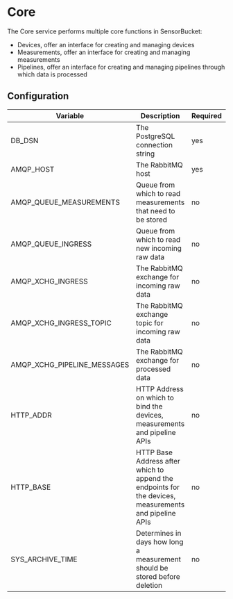 # Core
The Core service performs multiple core functions in SensorBucket:

- Devices, offer an interface for creating and managing devices
- Measurements, offer an interface for creating and managing measurements
- Pipelines, offer an interface for creating and managing pipelines through which data is processed


## Configuration

| Variable                    | Description                                                                                           | Required | Default                   |
| --------------------------- | ----------------------------------------------------------------------------------------------------- | -------- | ------------------------- |
| DB_DSN                      | The PostgreSQL connection string                                                                      | yes      |                           |
| AMQP_HOST                   | The RabbitMQ host                                                                                     | yes      |                           |
| AMQP_QUEUE_MEASUREMENTS     | Queue from which to read measurements that need to be stored                                          | no       | measurements              |
| AMQP_QUEUE_INGRESS          | Queue from which to read new incoming raw data                                                        | no       | core-ingress              |
| AMQP_XCHG_INGRESS           | The RabbitMQ exchange for incoming raw data                                                           | no       | ingress                   |
| AMQP_XCHG_INGRESS_TOPIC     | The RabbitMQ exchange topic for incoming raw data                                                     | no       | ingress.*                 |
| AMQP_XCHG_PIPELINE_MESSAGES | The RabbitMQ exchange for processed data                                                              | no       | pipeline.messages         |
| HTTP_ADDR                   | HTTP Address on which to bind the devices, measurements and pipeline APIs                             | no       | :3000                     |
| HTTP_BASE                   | HTTP Base Address after which to append the endpoints for the devices, measurements and pipeline APIs | no       | http://localhost:3000/api |
| SYS_ARCHIVE_TIME            | Determines in days how long a measurement should be stored before deletion                            | no       | 30                        |